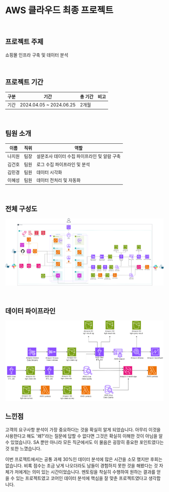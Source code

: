 
# AWS 클라우드 최종 프로젝트

<br>

## 프로젝트 주제
쇼핑몰 인프라 구축 및 데이터 분석

<br>

## 프로젝트 기간
| 구분 | 기간 | 총 기간 | 비고 |
| -- | -- | -- | -- |
| 기간 | 2024.04.05 ~ 2024.06.25 | 2개월 |  |


<br>

## 팀원 소개

| 이름   | 직위                  | 역할                       |
|---------|------------------------|-----------------------------|
|  나지원  | 팀장     | 설문조사 데이터 수집 파이프라인 및 알람 구축  |
| 김건호   | 팀원    | 로그 수집 파이프라인 및 분석         |
| 김민경   | 팀원   | 데이터 시각화            |
| 이혜성   | 팀원   | 데이터 전처리 및 자동화            |

<br>

## 전체 구성도
![플랫폼 구성도](img/Architecture.png)

<br>

## 데이터 파이프라인
![플랫폼 구성도](img/data%20pipeline.png)

## 느낀점
고객의 요구사항 분석이 가장 중요하다는 것을 확실히 알게 되었습니다. 아무리 이것을 사용한다고 해도 '왜?'라는 질문에 답할 수 없다면 그것은 확실히 이해한 것이 아님을 알 수 있었습니다. SA 뿐만 아니라 모든 직군에서도 이 물음은 굉장히 중요한 포인트였다는것 또한 느꼈습니다.

이번 프로젝트에서는 공통 과제 30%인 데이터 분석에 많은 시간을 소모 했지만 후회는 없습니다. 비록 점수는 조금 낮게 나오더라도 남들이 경험하지 못한 것을 해봤다는 것 자체가 저에게는 의미 있는 시간이었습니다. 멘토링을 착실히 수행하여 원하는 결과를 얻을 수 있는 프로젝트였고 코어인 데이터 분석에 핵심을 잘 맞춘 프로젝트였다고 생각합니다.

